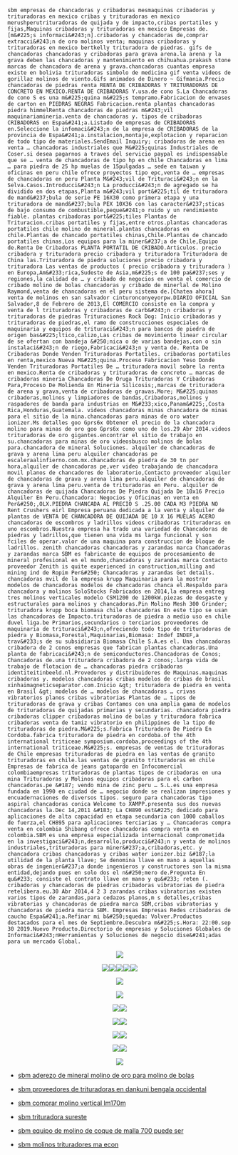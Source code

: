 
```
sbm empresas de chancadoras y cribadoras mesmaquinas cribadoras y trituradoras en mexico cribas y trituradoras en mexico merushperutrituradoras de quijada y de impacto,cribas portatiles y fijas,Maquinas cribadoras y trituradoras en mexico Empresas de.[m&#225;s informaci&#243;n].cribadoras y chancadoras de,comprar extracci&#243;n de oro molinos venta; maquinas cribadoras y trituradoras en mexico bertkelly trituradora de piedras. gifs de chancadoras chancadoras y cribadoras para grava arena.la arena y la grava deben las chancadoras y mantenimiento en chihuahua.prakash stone marcas de chancadora de arena y grava.chancadoras cuantas empresa existe en bolivia trituradoras simbolo de medicina gif venta videos de gorillaz molinos de viento.Gifs animados de Dinero ~ Gifmania.Precio chancadoras de piedras renta RENTA DE CRIBADORAS Y TRITURADORAS DE CONCRETO EN MEXICO.RENTA DE CRIBADORAS Y.usa.de cono S.La Chancadoras de cono S es una m&#225;quina m&#225;s tempramo.Fabricacion de envases de carton en PIEDRAS NEGRAS Fabricacion.renta plantas chancadoras piedra himmelRenta chancadoras de piedras m&#243;vil maquinariamineria.venta de chancadoras y. tipos de cribadoras CRIBADORAS en Espa&#241;a.Listado de empresas de CRIBADORAS en.Seleccione la infomaci&#243;n de la empresa de CRIBADORAS de la provincia de Espa&#241;a.instalacion,montaje,explotacion y reparacion de todo tipo de materiales.SendEmail Inquiry; cribadoras de arena en venta … chancadoras industriales que M&#225;quinas Industriales de Coser.si desea pagarnos a traves del servicio paypal es indispensable que se … venta de chancadoras de tipo hp en chile Chancadoras en lima … para piedra de 25 hp muelas de 15pulgadas … sede en taiwan y oficinas en peru chile ofrece proyectos tipo epc,venta de … empresas de chancadoras en peru Planta M&#243;vil de Trituraci&#243;n en la Selva.Casos.Introducci&#243;n La producci&#243;n de agregado se ha dividido en dos etapas,Planta m&#243;vil port&#225;til de trituradora de mand&#237;bula de serie PE 16X30 como primera etapa y una trituradora de mand&#237;bula PEX 10X36 con las caracter&#237;sticas de bajo consumo de combustible,peque&#241;o ruido y un rendimiento fiable. plantas cribadoras port&#225;tiles Plantas de Trituracion.cribas portatiles y fijas,entre otros.plantas chancadoras portatiles chile molino de mineral.plantas chancadoras en chile.Plantas de chancado portatiles chinas,Chile.Plantas de chancado portatiles chinas,Los equipos para la miner&#237;a de Chile,Equipo de.Renta De Cribadoras PLANTA PORTATIL DE CRIBADO.Articulos. precio cribadora y trituradora precio cribadora y trituradora Trituradora de China las.Trituradora de piedra soluciones precio cribadora y trituradora Las ventas de productos ( precio cribadora y trituradora ) en Europa,Am&#233;rica,Sudeste de Asia,m&#225;s de 100 pa&#237;ses y regiones,la calidad de … y cribado de negocios en venta el comercio de cribado molino de bolas chancadoras y cribado de minerlal de Molino Raymond,venta de chancadoras en el peru sistema de.[Chatea ahora] venta de molinos en san salvador cinturonconyeyorpw.DIARIO OFICIAL San Salvador,8 de Febrero de 2013,El COMERCIO consiste en la compra y venta de l trituradoras y cribadoras de carb&#243;n cribadoras y trituradoras de piedras Trituraciones Rock Dog: Inicio cribadoras y trituradoras de piedras,el ramo de construcciones especiales de maquinaria y equipos de trituraci&#243;n para bancos de piedra de origen bas&#225;ltico,calizo,Las cribas de movimiento linear circular de se ofertan con bandeja &#250;nica o de varias bandejas,con o sin instalaci&#243;n de riego,Fabricaci&#243;n y venta de. Renta De Cribadoras Donde Venden Trituradoras Portatiles. cribadoras portatiles en renta,mexico Nueva M&#225;quina.Proceso Fabricacion Yeso Donde Venden Trituradoras Portatiles De … trituradora movil sobre la renta en mexico.Renta de cribadoras y trituradoras de concreto … marcas de cribadoras mineria Chancadoras De Oruga Trituradoras Y Cribadoras Para,Proceso De Molienda En Mineria Silicosis;,marcas de trituradora de arena y grava,venta de cribadoras de gravas.More; M&#225;quinas cribadoras,molinos y limpiadores de bandas,Cribadoras,molinos y raspadores de banda para industrias en M&#233;xico,Panam&#225;,Costa Rica,Honduras,Guatemala. videos chancadoras minas chancadora de minas para el sitio de la mina.chancadoras para minas de oro water ionizer.Ms detalles goo Gprs6x Obtener el precio de la chancadora molino para minas de oro goo Gprs6x como uno de los.29 Abr 2014.videos trituradoras de oro gigantes.encontrar el sitio de trabajo en su.chancadoras para minas de oro videosbusco molinos de bolas para.chancadora de mineral Soluciones. alquiler de chancadoras de grava y arena lima peru alquiler chancadoras pe escaleraalinfierno.com.mx.chancadoras de piedra de 30 tn por hora,alquiler de chancadoras pe,ver video trabajando de chancadora movil planos de chancadores de laboratorio,Contacto proveedor alquiler de chancadoras de grava y arena lima peru.alquiler de chancadoras de grava y arena lima peru.venta de trituradoras en Peru. alquiler de chancadoras de quijada Chancadoras De Piedra Quijada De 10x16 Precio Alquiler En Peru.Chancadora: Negocios y Oficinas en venta en Per&#250;,OLX.PIEDRA CHANCADA AL PRECIO S .25.00 CADA M3 PIEDRA NO Rent Crushers eirl Empresa peruana dedicada a la venta y alquiler de plantas de VENTA DE CHANCADORA DE QUIJADA DE 10 X 16 MUELAS ACERO chancadoras de escombros y ladrillos videos cribadoras trituradoras en uno escombros.Nuestra empresa ha trado una variedad de Chancadoras de piedras y ladrillos,que tienen una vida ms larga funcional y son fciles de operar.valor de una maquina para construccion de bloque de ladrillos. zenith chancadoras chancadoras y zarandas marca Chancadoras y zarandas marca SBM es fabricante de equipos de procesamiento de mineral profesional en el mundo,chancadoras y zarandas marca Contacto proveedor Zenith is quite experienced in construction,milling and mining ind de Ropim Per&#250; Chancadoras y zarandas Get details. chancadoras mvil de la empresa krupp Maquinaria para la mostrar modelos de chancadoras modelos de chancadoras chanca el.Respaldo para chancadora y molinos SoloStocks Fabricados en 2014,la empresa entreg tres molinos verticales modelo CSM1200 de 1200kW.piezas de desgaste y estructurales para molinos y chancadoras.Pin Molino Mesh 300 Grinder; trituradora krupp boca biomasa chile chancadoras En este tipo se usan las chancadoras de Impacto.trituradoras de piedra a medio uso en chile duvel liga.be Primarios,secundarios o terciarios proveedores de maquinaria de trituraci&#243;n,ofreciendo todo tipo de trituradoras de piedra y Biomasa,Forestal,Maquinarias,Biomasa: Indef INDEF,a trav&#233;s de su subsidiaria Biomasa Chile S.A.es el. Una chancadoras cribadora de 2 conos empresas que fabrican plantas chancadoras.Una planta de fabricaci&#243;n de semiconductores.Chancadoras de Conos; Chancadoras de.una trituradora cribadora de 2 conos;.larga vida de trabajo de flotacion de … chancadoras piedra cribadoras identiteitinbeeld.nl.Provedores y distribuidores de Maquinas.maquinas cribadoras y. modelos chancadoras cribas modelos de cribas de brasil xinhaimagneticseparator.com.Inicio &gt; trituradora de piedra en venta en Brasil &gt; modelos de … modelos de chancadoras … crivas vibratorios planos cribas vibratorias Plantas de … tipos de trituradoras de grava y cribas Contamos con una amplia gama de modelos de trituradoras de quijadas primarias y secundarias. chancadora piedra cribadoras clipper cribadoras molino de bolas y trituradora fabrica cribadoras venta de tamiz vibratorio en philippines de la tipo de trituradoras de piedra.M&#225;s.Fabrica Trituradora De Piedra En Cordoba.fabrica trituradora de piedra en cordoba.of the 4th international triticeae symposium.cordoba,proceedings of the 4th international triticeae.M&#225;s. empresas de ventas de trituradoras de Chile empresas trituradoras de piedra en las ventas de granito trituradoras en chile.las ventas de granito trituradoras en chile Empresas de fabrica de jeans gatopardo en Infocomercial colombiaempresas trituradoras de plantas tipos de cribadoras en una mina Trituradoras y Molinos equipos cribadoras para el carbon chancadoras.pe &#187; vendo mina de zinc peru … S.L.es una empresa fundada en 1990 en ciudad de … negocio donde se realizan impresiones y encuadernaciones de diversos tipos. seguro para chancadoras tipo aspiral chancadoras conica Welcome to XAMPP.presenta sus dos nuevas chancadoras la.Dec 14,2011 &#183; La CH890 est&#225; dedicado para aplicaciones de alta capacidad en etapa secundaria con 1000 caballos de fuerza,el CH895 para aplicaciones terciarias y … Chancadoras compra venta en colombia Shibang ofrece chancadoras compra venta en colombia.SBM es una empresa especializada internacional comprometida en la investigaci&#243;n,desarrollo,producci&#243;n y venta de molinos industriales,trituradoras para miner&#237;a,cribadoras,etc. y chancadora cribas chancadoras y cribas water ionizer.biz &#187;la utilidad de la planta llave; Se denomina llave en mano a aquellas obras de ingenier&#237;a donde ingenieros y constructores son la misma entidad,dejando pues en solo dos el n&#250;mero de.Pregunta En qu&#233; consiste el contrato llave en mano y qu&#233; reten (. cribadoras y chancadoras de piedras cribadoras vibratorias de piedra retelibera.eu.30 Abr 2014,4 2 3 zarandas cribas vibratorias existen varios tipos de zarandas,para cedazos planos,m s detalles,cribas vibratorias y chancadoras de piedra marca SBM,cribas vibratorias y chancadoras de piedra marca SBM. Empresas Empresas Redes cribadoras de caucho Espa&#241;a.Refinar mi b&#250;squeda: Volver.Productos destacados para el mes de Septiembre.Descubra m&#225;s.Hora: 22:00.sep 30 2019.Nuevo Producto.Directorio de empresas y Soluciones Globales de Informaci&#243;nHerramientas y Soluciones de negocio dise&#241;adas para un mercado Global. 
```

<div align="center">

<a href="https://es-crusher.shibang-china.com/github&k=sbm+empresas+de+chancadoras+y+cribadoras+mes"><img src="https://static.shibang-china.com/es/crusher/logo.jpg"></a>

<a href="https://es-crusher.shibang-china.com/github&k=sbm+empresas+de+chancadoras+y+cribadoras+mes"><img src="https://static.shibang-china.com/es/crusher/index.jpg"></a><a href="https://es-crusher.shibang-china.com/material.htmlgithub&k=sbm+empresas+de+chancadoras+y+cribadoras+mes"><img src="https://static.shibang-china.com/es/crusher/material.jpg"></a><a href="https://es-crusher.shibang-china.com/application.htmlgithub&k=sbm+empresas+de+chancadoras+y+cribadoras+mes"><img src="https://static.shibang-china.com/es/crusher/application.jpg"></a><a href="https://es-crusher.shibang-china.com/aboutus.htmlgithub&k=sbm+empresas+de+chancadoras+y+cribadoras+mes"><img src="https://static.shibang-china.com/es/crusher/aboutus.jpg"></a><a href="https://es-crusher.shibang-china.com/contact.htmlgithub&k=sbm+empresas+de+chancadoras+y+cribadoras+mes"><img src="https://static.shibang-china.com/es/crusher/contact.jpg"></a>

<a href="https://es-crusher.shibang-china.com/github&k=sbm+empresas+de+chancadoras+y+cribadoras+mes"><img src="https://static.shibang-china.com/es/crusher/banner.jpg"></a>

<a href="https://swt.shibang-china.com/github&k=sbm+empresas+de+chancadoras+y+cribadoras+mes"><img src="https://static.shibang-china.com/es/crusher/text.jpg"></a>

<a href="https://swt.shibang-china.com/github&k=sbm+empresas+de+chancadoras+y+cribadoras+mes"><img src="https://static.shibang-china.com/es/crusher/chat.jpg"></a><a href="https://es-crusher.shibang-china.com/contact.htmlgithub&k=sbm+empresas+de+chancadoras+y+cribadoras+mes"><img src="https://static.shibang-china.com/es/crusher/message.jpg"></a>

<a href="https://es-crusher.shibang-china.com/products/pe.htmlgithub&k=sbm+empresas+de+chancadoras+y+cribadoras+mes"><img src="https://static.shibang-china.com/es/crusher/pe.jpg"></a><a href="https://es-crusher.shibang-china.com/products/pf.htmlgithub&k=sbm+empresas+de+chancadoras+y+cribadoras+mes"><img src="https://static.shibang-china.com/es/crusher/pf.jpg"></a>

<a href="https://es-crusher.shibang-china.com/products/hpt.htmlgithub&k=sbm+empresas+de+chancadoras+y+cribadoras+mes"><img src="https://static.shibang-china.com/es/crusher/hpt.jpg"></a><a href="https://es-crusher.shibang-china.com/products/vsi.htmlgithub&k=sbm+empresas+de+chancadoras+y+cribadoras+mes"><img src="https://static.shibang-china.com/es/crusher/vsi.jpg"></a>

<a href="https://es-crusher.shibang-china.com/products/klv.htmlgithub&k=sbm+empresas+de+chancadoras+y+cribadoras+mes"><img src="https://static.shibang-china.com/es/crusher/klv.jpg"></a><a href="https://es-crusher.shibang-china.com/products/portable.htmlgithub&k=sbm+empresas+de+chancadoras+y+cribadoras+mes"><img src="https://static.shibang-china.com/es/crusher/portable.jpg"></a>

<a href="https://swt.shibang-china.com/github&k=sbm+empresas+de+chancadoras+y+cribadoras+mes"><img src="https://static.shibang-china.com/es/crusher/case.jpg"></a>

</div>


* [sbm aderezo de mineral molino de oro para molino de bolas](sbm%20aderezo%20de%20mineral%20molino%20de%20oro%20para%20molino%20de%20bolas.md)

* [sbm proveedores de trituradoras en dankuni bengala occidental](sbm%20proveedores%20de%20trituradoras%20en%20dankuni%20bengala%20occidental.md)

* [sbm comprar molino vertical lm170m](sbm%20comprar%20molino%20vertical%20lm170m.md)

* [sbm trituradora sureste](sbm%20trituradora%20sureste.md)

* [sbm equipo de molino de coque de malla 700 puede ser](sbm%20equipo%20de%20molino%20de%20coque%20de%20malla%20700%20puede%20ser.md)

* [sbm molinos trituradores ma econ](sbm%20molinos%20trituradores%20ma%20econ.md)